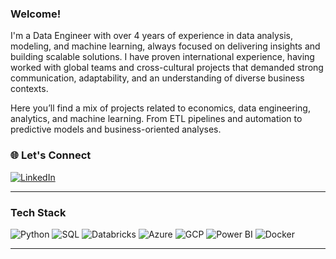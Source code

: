 ### Welcome!

I'm a Data Engineer with over 4 years of experience in data analysis, modeling, and machine learning, always focused on delivering insights and building scalable solutions. I have proven international experience, having worked with global teams and cross-cultural projects that demanded strong communication, adaptability, and an understanding of diverse business contexts.

Here you’ll find a mix of projects related to economics, data engineering, analytics, and machine learning. From ETL pipelines and automation to predictive models and business-oriented analyses.

### 🌐 Let's Connect  
[![LinkedIn](https://img.shields.io/badge/-LinkedIn-0A66C2?style=flat&logo=linkedin&logoColor=white)](www.linkedin.com/in/lucas-miranda-ds)

---

### Tech Stack

![Python](https://img.shields.io/badge/-Python-3776AB?style=flat&logo=python&logoColor=white)
![SQL](https://img.shields.io/badge/-SQL-4479A1?style=flat&logo=postgresql&logoColor=white)
![Databricks](https://img.shields.io/badge/-Databricks-E32F2F?style=flat&logo=databricks&logoColor=white)
![Azure](https://img.shields.io/badge/-Azure-0078D4?style=flat&logo=microsoftazure&logoColor=white)
![GCP](https://img.shields.io/badge/-GCP-4285F4?style=flat&logo=googlecloud&logoColor=white)
![Power BI](https://img.shields.io/badge/-Power%20BI-F2C811?style=flat&logo=powerbi&logoColor=black)
![Docker](https://img.shields.io/badge/-Docker-2496ED?style=flat&logo=docker&logoColor=white)

---
